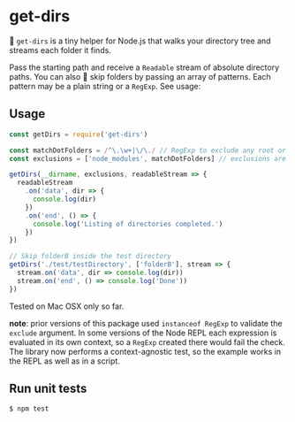 # get-dirs
📂 `get-dirs` is a tiny helper for Node.js that walks your directory tree and streams each folder it finds.

Pass the starting path and receive a `Readable` stream of absolute directory paths.
You can also 🚫 skip folders by passing an array of patterns. Each pattern may be a plain string or a `RegExp`.
See usage:

## Usage

```javascript
const getDirs = require('get-dirs')

const matchDotFolders = /^\.\w+|\/\./ // RegExp to exclude any root or nested .dotFolders/
const exclusions = ['node_modules', matchDotFolders] // exclusions are optional

getDirs(__dirname, exclusions, readableStream => {
  readableStream
    .on('data', dir => {
      console.log(dir)
    })
    .on('end', () => {
      console.log('Listing of directories completed.')
    })
})
```

```javascript
// Skip folderB inside the test directory
getDirs('./test/testDirectory', ['folderB'], stream => {
  stream.on('data', dir => console.log(dir))
  stream.on('end', () => console.log('Done'))
})
```

Tested on Mac OSX only so far.

**note**: prior versions of this package used `instanceof RegExp` to validate the
`exclude` argument. In some versions of the Node REPL each expression is
evaluated in its own context, so a `RegExp` created there would fail the check.
The library now performs a context-agnostic test, so the example works in the
REPL as well as in a script.

## Run unit tests
```sh
$ npm test
```
